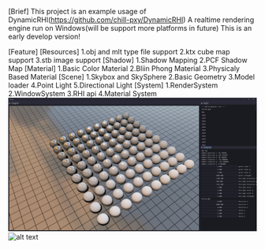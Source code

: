 [Brief]
This project is an example usage of DynamicRHI(https://github.com/chill-pxy/DynamicRHI)
A realtime rendering engine run on Windows(will be support more platforms in future)
This is an early develop version!

[Feature]
[Resources]
1.obj and mlt type file support
2.ktx cube map support
3.stb image support
[Shadow]
1.Shadow Mapping
2.PCF Shadow Map
[Material]
1.Basic Color Material
2.Bliin Phong Material
3.Physicaly Based Material
[Scene]
1.Skybox and SkySphere
2.Basic Geometry
3.Model loader
4.Point Light
5.Directional Light
[System]
1.RenderSystem
2.WindowSystem
3.RHI api
4.Material System
![alt text](pbr.png)
![alt text](shadow.png)

